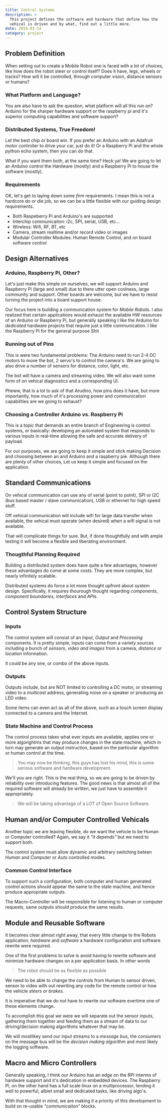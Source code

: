```yaml
---
title: Control Systems
description: >
  This project defines the software and hardware that define how the
  vehical is driven and by what, find out a little more.
date: 2019-03-14
category: project 
---
```


## Problem Definition

When setting out to create a Mobile Robot one is faced with a lot of
choices, like how does the robot steer or control itself?  Does it
have, legs, wheels or tracks?  How will it be controlled, through
computer vision, distance sensors or humans?

### What Platform and Language?

You are also have to ask the question, what platform will all this
run on?  Arduino for the sharper hardware support or the raspberry pi
and it's superior computing capabilities and software support?

### Distributed Systems, True Freedom! 

Let the best chip or board win.  If you prefer an Arduino with an
Adafruit motor controller to drive your car, just do it!  Or a
Raspberry Pi and the whole python echo system, then you can do that. 

What if you want them both, at the same time?  Heck ya!  We are going
to let an Arduino control the Hardware (mostly) and a Raspberry Pi to
house the software (mostly). 

### Requirements

OK, let's get to laying down some _firm_ requirements. I mean this is
not a hardcore do or die job, so we can be a little flexible with our
guiding design requirements.

- Both Raspeberry Pi and Arduino's are supported
- Interchip communicaiton: i2c, SPI, serial, USB, etc...
- Wireless: Wifi, RF, BT, etc
- Camera, stream realtime and/or record video or images
- Modular Controller Modules: Human Remote Control, and on board 
  software control 

## Design Alternatives

### Arduino, Raspberry Pi, Other?

Let's just make this simple on ourselves, we will support Arduino and
Raspberry Pi (large and small) due to there utter open coolness, large
community and support.  Other boards are welcome, but we have to
resist turning the project into a board support house.

Our focus here is building a communication system for _Mobile
Robots_. 
I also realized that certain applications would exhaust the available
HW resources of an Arduino or Raspberry Pi, but generally speaking I like
the Arduino for _dedicated_ hardware projects that require just a
little communication.  I like the Raspberry Pi for the general purpose Shit


### Running out of Pins

This is were two fundamental problems: The Arduino need to run 2-4 DC
motors to move the bot, 2 servo's to control the camera's.  We are
going to also drive a number of sensors for distance, color, light,
etc.

The bot will have a camera and streaming video.  We will also want
some form of on vehical diagnostics and a corresponding UI.  

Pheww, that is a lot to ask of that Arudino, how pins does it have,
but more importantly, how much of it's processing power and
communication capabilities are we going to exhaust?

### Choosing a Controller Arduino vs. Raspberry Pi

This is a topic that demands an entire branch of Engineering is
control systems, or basically: developing an automated system that
responds to various inputs in real-time allowing the safe and accurate
delivery of payload.

For our purposes, we are going to keep it simple and stick making
Decision and choosing between an and Arduino and a raspberry
pie. Although there are plenty of other choices, Let us keep it simple
and focused on the application.

## Standard Communications

On vehical communication can use any of serial (point to point), SPI
or I2C (bus based master / slave communication), USB or ethernet for
high speed stuff.  

Off vehical communication will include wifi for
large data transfer when available, the vehical must operate (when
desired) when a wifi signal is not available.

That will complicate things for sure.  But, if done thoughtfully and
with ample testing it will become a flexible and liberating
environment. 

### Thougthful Planning Required

Building a distributed system does have quite a few advantages,
however these advantages do come at some costs.  They are more
complex, but nearly infinitely scalable.

Distributed systems do force a lot more thought upfront about system
design.  Specifically, it requires thourough thought regarding
_components_, _component boundaries_, _interfaces_ and _APIs_.

## Control System Structure

### Inputs

The control system will consist of an _Input_, _Output_ and
_Processing_ components.  It is pretty simple, inputs can come from a 
variety sources including a bunch of _sensors_, _video and images_
from a camera, _distance_ or _location_ information.

It could be any one, or combo of the above inputs.

### Outputs

Outputs include, but are NOT limited to controlling a DC motor, or
streaming video to a _multicast_ address, generating noise on a
speaker or producing an LED video.

Some items can even act as all of the above, such as a touch screen
display connected to a camera and the Internet.

### State Machine and Control Process

The control process takes what ever inputs are available, applies one
or more algorightms that may produce changes in the state machine,
which in turn may generate an output instruction, based on the
particular algorithm or human control at the time.

> You may now be thinking, this guys has lost his mind, this is some
> serious software and hardware development. 

We'll you are right.  This is the real thing, so we are going to be
driven by reliability over introducing features. The good news is that
almost all of the required software will already be written, we just
have to assemble it appropriately.

> We will be taking advantage of a LOT of Open Source Software.

## Human and/or Computer Controlled Vehicals

Another topic we are leaving flexible, do we want the vehicle to be
Human or Computer controlled?  Again, we say it _"it depends"_ but we
need to support both.

The control system must allow dynamic and arbitrary switching beteen
_Human_ and _Computer_ or _Auto_ controlled modes.

### Common Control Interface

To support such a configuration, both computer and human generated
control actions should appear the same to the state machine, and hence
produce appropriate outputs.

The Macro-Controller will be responsible for listening to human or
computer requests, same outputs should produce the same results.

## Module and Reusable Software


It becomes clear almost right away, that every little change to the
Robots application, _hardware_ and _software_ a hardware configuration
and software rewrite were required.

One of the first problems to solve is avoid having to rewrite software
and minimize hardware changes on a per application basis.  In other
words

> The robot should be as flexible as possible

We need to be able to change the controls from Human to sensor driven,
sensor to video with out rewriting any code for the remote control or
how the vehicle _steers or brakes_.

It is imperative that we do not have to rewrite our software evertime
one of these elements change. 

To accomplish this goal we were we will separate out the sensor
inputs, gathering them together and feeding them as a stream of data
to our driving/decision making algorithms whatever that may be. 

We will mostlikey send our input streams to a _message bus_, the
consumers on the message bus will be the _decision making algorithm_
and most likely the logging software.

## Macro and Micro Controllers

Generally speaking, I think our Arduino has an edge on the RPi interms
of hardware support and it's dedication in embedded devices. The
Raspberry Pi, on the other hand has a full scale linux on a
multiprocessor, lending it well to powerful, albiet small and
dedicated tasks, like driving algo's.

With that thought in mind, we are making it a priority of this
development to build on re-usable _"communicaiton_" blocks.


